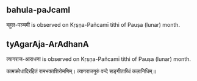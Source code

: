 ## bahula-paJcamI

बहुल-पञ्चमी is observed on Kṛṣṇa-Pañcamī tithi of Pauṣa (lunar) month.



## tyAgarAja-ArAdhanA

त्यागराज-आराधना is observed on Kṛṣṇa-Pañcamī tithi of Pauṣa (lunar) month.



कामक्रोधादिरहितं रामभक्तशिरोमणिम्।
त्यागराजगुरुं वन्दे सङ्गीताब्धिं कलानिधिम्॥

